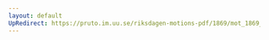 ```yaml
---
layout: default
UpRedirect: https://pruto.im.uu.se/riksdagen-motions-pdf/1869/mot_1869__ak__166.pdf
---
```

